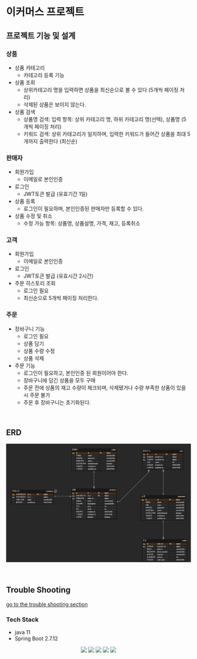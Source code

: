 # 이커머스 프로젝트

## 프로젝트 기능 및 설계

### 상품
- 상품 카테고리
  - 카테고리 등록 기능
- 상품 조회
	- 상위카테고리 명을 입력하면 상품을 최신순으로 볼 수 있다 (5개씩 페이징 처리)
  - 삭제된 상품은 보이지 않는다.
- 상품 검색
  - 상품명 검색: 입력 항목: 상위 카테고리 명, 하위 카테고리 명(선택), 상품명 (5개씩 페이징 처리)
  - 키워드 검색: 상위 카테고리가 일치하며, 입력한 키워드가 들어간 상품을 최대 5개까지 출력한다 (최신순)

### 판매자
- 회원가입
  - 이메일로 본인인증
- 로그인
  - JWT토큰 발급 (유효기간 1일)
- 상품 등록
  - 로그인이 필요하며, 본인인증된 판매자만 등록할 수 있다.
- 상품 수정 및 취소
  - 수정 가능 항목: 상품명, 상품설명, 가격, 재고, 등록취소

### 고객
- 회원가입
  - 이메일로 본인인증
- 로그인
  - JWT토큰 발급 (유효시간 2시간)
- 주문 히스토리 조회
  - 로그인 필요
  - 최신순으로 5개씩 페이징 처리한다.

### 주문
- 장바구니 기능
  - 로그인 필요
  - 상품 담기
  - 상품 수량 수정
  - 상품 삭제
- 주문 기능
  - 로그인이 필요하고, 본인인증 된 회원이어야 한다.
  - 장바구니에 담긴 상품을 모두 구매
  - 주문 전에 상품의 재고 수량이 체크되며, 삭제됐거나 수량 부족한 상품이 있을 시 주문 불가
  - 주문 후 장바구니는 초기화된다.
</br>

## ERD
![erd](images/erd.png)

</br>

## Trouble Shooting
[go to the trouble shooting section](doc/TROUBLE_SHOOTING.md)

### Tech Stack
- java 11
- Spring Boot 2.7.12 

<div align=center> 
  <img src="https://img.shields.io/badge/java-007396?style=for-the-badge&logo=java&logoColor=white"> 
  <img src="https://img.shields.io/badge/spring-6DB33F?style=for-the-badge&logo=spring&logoColor=white"> 
  <img src="https://img.shields.io/badge/mysql-4479A1?style=for-the-badge&logo=mysql&logoColor=white"> 
  <img src="https://img.shields.io/badge/git-F05032?style=for-the-badge&logo=git&logoColor=white">
  <img src="https://img.shields.io/badge/docker-2496ED?style=for-the-badge&logo=docker&logoColor=white">
</div>
